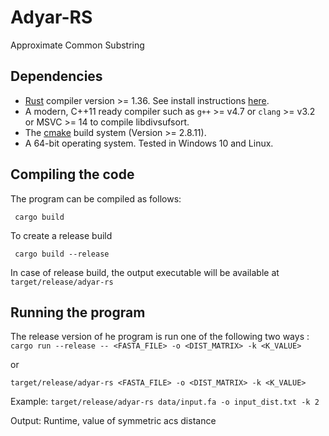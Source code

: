 # Adyar-RS

Approximate Common Substring

## Dependencies

* [Rust](https://www.rust-lang.org/) compiler version >= 1.36. See install instructions [here](https://www.rust-lang.org/learn/get-started).
* A modern, C++11 ready compiler such as `g++` >= v4.7  or `clang` >= v3.2 or MSVC >= 14 to compile libdivsufsort.
* The [cmake](www.cmake.org) build system (Version >= 2.8.11).
* A 64-bit operating system. Tested in Windows 10 and Linux.

## Compiling the code

The program can be compiled as follows:

     cargo build

To create a release build

     cargo build --release

In case of release build, the output executable will be available at `target/release/adyar-rs`

## Running the program

The release version of he program is run one of the following two ways :
`cargo run --release -- <FASTA_FILE> -o <DIST_MATRIX> -k <K_VALUE> `

or

`target/release/adyar-rs <FASTA_FILE> -o <DIST_MATRIX> -k <K_VALUE> `

Example:
`target/release/adyar-rs data/input.fa -o input_dist.txt -k 2`

Output:
Runtime, value of symmetric acs distance

